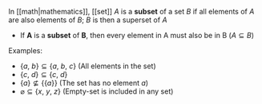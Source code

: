 In [[math|mathematics]], [[set]] $A$ is a **subset** of a set $B$ if all elements of $A$ are also elements of $B$; $B$ is then a superset of $A$

* If **A** is a **subset** of **B**, then every element in A must also be in B ($A \subseteq B$)

Examples:
* $\{a,\ b\} \subseteq \{a,\ b,\ c\}$ (All elements in the set)
* $\{c,\ d\} \subseteq \{c,\ d\}$
* $\{a\} \not\subseteq \{\{a\}\}$ (The set has no element $a$)
* $\varnothing \subseteq \{x,\ y,\ z\}$ (Empty-set is included in any set)